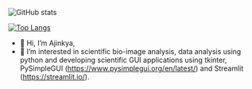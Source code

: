 ![GitHub stats](https://github-readme-stats.vercel.app/api?username=ajinkya-kulkarni&show_icons=true)

[![Top Langs](https://github-readme-stats.vercel.app/api/top-langs/?username=ajinkya-kulkarni&langs_count=8)](https://github.com/ajinkya-kulkarni)

- 👋 Hi, I’m Ajinkya, 
- 👀 I’m interested in scientific bio-image analysis, data analysis using python and developing scientific GUI applications using tkinter, PySimpleGUI (https://www.pysimplegui.org/en/latest/) and Streamlit (https://streamlit.io/).

<!----
ajinkya-kulkarni/ajinkya-kulkarni is a ✨ special ✨ repository because its `README.md` (this file) appears on your GitHub profile.
You can click the Preview link to take a look at your changes.
---->
